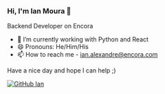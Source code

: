 ### Hi, I'm Ian Moura 👋

Backend Developer on Encora

- 🌱 I’m currently working with Python and React
- 😄 Pronouns: He/Him/His
- 📫 How to reach me - ian.alexandre@encora.com

Have a nice day and hope I can help ;)

[![GitHub Ian](https://img.shields.io/github/followers/ian-alexandre-encora?label=follow&style=social)](https://github.com/https://github.com/ian-alexandre-encora)

<!---
ian-alexandre-encora/ian-alexandre-encora is a ✨ special ✨ repository because its `README.md` (this file) appears on your GitHub profile.
You can click the Preview link to take a look at your changes.
--->
